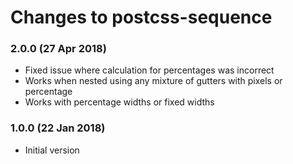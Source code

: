# Changes to postcss-sequence

### 2.0.0 (27 Apr 2018)

- Fixed issue where calculation for percentages was incorrect
- Works when nested using any mixture of gutters with pixels or percentage
- Works with percentage widths or fixed widths

### 1.0.0 (22 Jan 2018)

- Initial version
